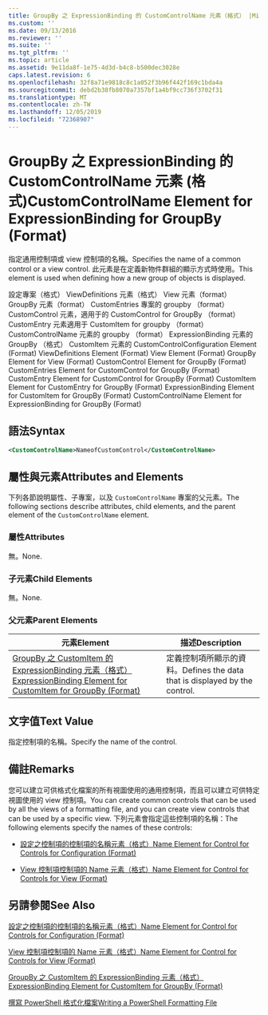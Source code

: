 ```yaml
---
title: GroupBy 之 ExpressionBinding 的 CustomControlName 元素（格式） |Microsoft Docs
ms.custom: ''
ms.date: 09/13/2016
ms.reviewer: ''
ms.suite: ''
ms.tgt_pltfrm: ''
ms.topic: article
ms.assetid: 9e11da8f-1e75-4d3d-b4c8-b500dec3028e
caps.latest.revision: 6
ms.openlocfilehash: 32f8a71e9818c8c1a052f3b96f442f169c1bda4a
ms.sourcegitcommit: debd2b38fb8070a7357bf1a4bf9cc736f3702f31
ms.translationtype: MT
ms.contentlocale: zh-TW
ms.lasthandoff: 12/05/2019
ms.locfileid: "72368907"
---
```

# <a name="customcontrolname-element-for-expressionbinding-for-groupby-format"></a><span data-ttu-id="73595-102">GroupBy 之 ExpressionBinding 的 CustomControlName 元素 (格式)</span><span class="sxs-lookup"><span data-stu-id="73595-102">CustomControlName Element for ExpressionBinding for GroupBy (Format)</span></span>

<span data-ttu-id="73595-103">指定通用控制項或 view 控制項的名稱。</span><span class="sxs-lookup"><span data-stu-id="73595-103">Specifies the name of a common control or a view control.</span></span> <span data-ttu-id="73595-104">此元素是在定義新物件群組的顯示方式時使用。</span><span class="sxs-lookup"><span data-stu-id="73595-104">This element is used when defining how a new group of objects is displayed.</span></span>

<span data-ttu-id="73595-105">設定專案（格式） ViewDefinitions 元素（格式） View 元素（format） GroupBy 元素（format） CustomEntries 專案的 groupby （format） CustomControl 元素，適用于的 CustomControl for GroupBy （format） CustomEntry 元素適用于 CustomItem for groupby （format） CustomControlName 元素的 groupby （format） ExpressionBinding 元素的 GroupBy （格式） CustomItem 元素的 CustomControl</span><span class="sxs-lookup"><span data-stu-id="73595-105">Configuration Element (Format) ViewDefinitions Element (Format) View Element (Format) GroupBy Element for View (Format) CustomControl Element for GroupBy (Format) CustomEntries Element for CustomControl for GroupBy (Format) CustomEntry Element for CustomControl for GroupBy (Format) CustomItem Element for CustomEntry for GroupBy (Format) ExpressionBinding Element for CustomItem for GroupBy (Format) CustomControlName Element for ExpressionBinding for GroupBy (Format)</span></span>

## <a name="syntax"></a><span data-ttu-id="73595-106">語法</span><span class="sxs-lookup"><span data-stu-id="73595-106">Syntax</span></span>

```xml
<CustomControlName>NameofCustomControl</CustomControlName>
```

## <a name="attributes-and-elements"></a><span data-ttu-id="73595-107">屬性與元素</span><span class="sxs-lookup"><span data-stu-id="73595-107">Attributes and Elements</span></span>

<span data-ttu-id="73595-108">下列各節說明屬性、子專案，以及 `CustomControlName` 專案的父元素。</span><span class="sxs-lookup"><span data-stu-id="73595-108">The following sections describe attributes, child elements, and the parent element of the `CustomControlName` element.</span></span>

### <a name="attributes"></a><span data-ttu-id="73595-109">屬性</span><span class="sxs-lookup"><span data-stu-id="73595-109">Attributes</span></span>

<span data-ttu-id="73595-110">無。</span><span class="sxs-lookup"><span data-stu-id="73595-110">None.</span></span>

### <a name="child-elements"></a><span data-ttu-id="73595-111">子元素</span><span class="sxs-lookup"><span data-stu-id="73595-111">Child Elements</span></span>

<span data-ttu-id="73595-112">無。</span><span class="sxs-lookup"><span data-stu-id="73595-112">None.</span></span>

### <a name="parent-elements"></a><span data-ttu-id="73595-113">父元素</span><span class="sxs-lookup"><span data-stu-id="73595-113">Parent Elements</span></span>

|<span data-ttu-id="73595-114">元素</span><span class="sxs-lookup"><span data-stu-id="73595-114">Element</span></span>|<span data-ttu-id="73595-115">描述</span><span class="sxs-lookup"><span data-stu-id="73595-115">Description</span></span>|
|-------------|-----------------|
|[<span data-ttu-id="73595-116">GroupBy 之 CustomItem 的 ExpressionBinding 元素（格式）</span><span class="sxs-lookup"><span data-stu-id="73595-116">ExpressionBinding Element for CustomItem for GroupBy (Format)</span></span>](./expressionbinding-element-for-customitem-for-groupby-format.md)|<span data-ttu-id="73595-117">定義控制項所顯示的資料。</span><span class="sxs-lookup"><span data-stu-id="73595-117">Defines the data that is displayed by the control.</span></span>|

## <a name="text-value"></a><span data-ttu-id="73595-118">文字值</span><span class="sxs-lookup"><span data-stu-id="73595-118">Text Value</span></span>

<span data-ttu-id="73595-119">指定控制項的名稱。</span><span class="sxs-lookup"><span data-stu-id="73595-119">Specify the name of the control.</span></span>

## <a name="remarks"></a><span data-ttu-id="73595-120">備註</span><span class="sxs-lookup"><span data-stu-id="73595-120">Remarks</span></span>

<span data-ttu-id="73595-121">您可以建立可供格式化檔案的所有視圖使用的通用控制項，而且可以建立可供特定視圖使用的 view 控制項。</span><span class="sxs-lookup"><span data-stu-id="73595-121">You can create common controls that can be used by all the views of a formatting file, and you can create view controls that can be used by a specific view.</span></span> <span data-ttu-id="73595-122">下列元素會指定這些控制項的名稱：</span><span class="sxs-lookup"><span data-stu-id="73595-122">The following elements specify the names of these controls:</span></span>

- [<span data-ttu-id="73595-123">設定之控制項的控制項的名稱元素（格式）</span><span class="sxs-lookup"><span data-stu-id="73595-123">Name Element for Control for Controls for Configuration (Format)</span></span>](./name-element-for-control-for-controls-for-configuration-format.md)

- [<span data-ttu-id="73595-124">View 控制項控制項的 Name 元素（格式）</span><span class="sxs-lookup"><span data-stu-id="73595-124">Name Element for Control for Controls for View (Format)</span></span>](./name-element-for-control-for-controls-for-view-format.md)

## <a name="see-also"></a><span data-ttu-id="73595-125">另請參閱</span><span class="sxs-lookup"><span data-stu-id="73595-125">See Also</span></span>

[<span data-ttu-id="73595-126">設定之控制項的控制項的名稱元素（格式）</span><span class="sxs-lookup"><span data-stu-id="73595-126">Name Element for Control for Controls for Configuration (Format)</span></span>](./name-element-for-control-for-controls-for-configuration-format.md)

[<span data-ttu-id="73595-127">View 控制項控制項的 Name 元素（格式）</span><span class="sxs-lookup"><span data-stu-id="73595-127">Name Element for Control for Controls for View (Format)</span></span>](./name-element-for-control-for-controls-for-view-format.md)

[<span data-ttu-id="73595-128">GroupBy 之 CustomItem 的 ExpressionBinding 元素（格式）</span><span class="sxs-lookup"><span data-stu-id="73595-128">ExpressionBinding Element for CustomItem for GroupBy (Format)</span></span>](./expressionbinding-element-for-customitem-for-groupby-format.md)

[<span data-ttu-id="73595-129">撰寫 PowerShell 格式化檔案</span><span class="sxs-lookup"><span data-stu-id="73595-129">Writing a PowerShell Formatting File</span></span>](./writing-a-powershell-formatting-file.md)
